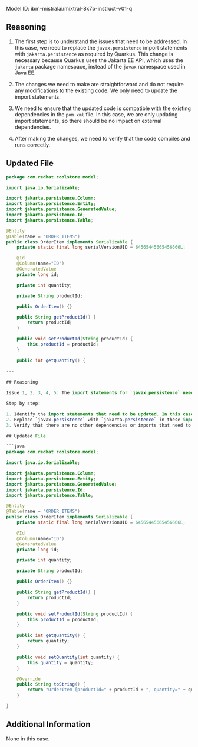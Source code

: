 Model ID: ibm-mistralai/mixtral-8x7b-instruct-v01-q

## Reasoning

1. The first step is to understand the issues that need to be addressed. In this case, we need to replace the `javax.persistence` import statements with `jakarta.persistence` as required by Quarkus. This change is necessary because Quarkus uses the Jakarta EE API, which uses the `jakarta` package namespace, instead of the `javax` namespace used in Java EE.

2. The changes we need to make are straightforward and do not require any modifications to the existing code. We only need to update the import statements.

3. We need to ensure that the updated code is compatible with the existing dependencies in the `pom.xml` file. In this case, we are only updating import statements, so there should be no impact on external dependencies.

4. After making the changes, we need to verify that the code compiles and runs correctly.

## Updated File

```java
package com.redhat.coolstore.model;

import java.io.Serializable;

import jakarta.persistence.Column;
import jakarta.persistence.Entity;
import jakarta.persistence.GeneratedValue;
import jakarta.persistence.Id;
import jakarta.persistence.Table;

@Entity
@Table(name = "ORDER_ITEMS")
public class OrderItem implements Serializable {
	private static final long serialVersionUID = 64565445665456666L;

	@Id
	@Column(name="ID")
	@GeneratedValue
	private long id;

	private int quantity;

	private String productId;

	public OrderItem() {}

	public String getProductId() {
		return productId;
	}

	public void setProductId(String productId) {
		this.productId = productId;
	}

	public int getQuantity() {
	
---

## Reasoning

Issue 1, 2, 3, 4, 5: The import statements for `javax.persistence` need to be updated to `jakarta.persistence`. This is because Java EE has been rebranded to Jakarta EE, and the package names have been changed accordingly. Quarkus is a Jakarta EE compatible framework, and so it uses the `jakarta.persistence` package.

Step by step:

1. Identify the import statements that need to be updated. In this case, lines 5-9 are import statements for `javax.persistence`.
2. Replace `javax.persistence` with `jakarta.persistence` in these import statements.
3. Verify that there are no other dependencies or imports that need to be updated. In this case, there are no other dependencies, so no further action is needed.

## Updated File

```java
package com.redhat.coolstore.model;

import java.io.Serializable;

import jakarta.persistence.Column;
import jakarta.persistence.Entity;
import jakarta.persistence.GeneratedValue;
import jakarta.persistence.Id;
import jakarta.persistence.Table;

@Entity
@Table(name = "ORDER_ITEMS")
public class OrderItem implements Serializable {
	private static final long serialVersionUID = 64565445665456666L;

	@Id
	@Column(name="ID")
	@GeneratedValue
	private long id;

	private int quantity;

	private String productId;

	public OrderItem() {}

	public String getProductId() {
		return productId;
	}

	public void setProductId(String productId) {
		this.productId = productId;
	}

	public int getQuantity() {
		return quantity;
	}

	public void setQuantity(int quantity) {
		this.quantity = quantity;
	}

	@Override
	public String toString() {
		return "OrderItem [productId=" + productId + ", quantity=" + quantity + "]";
	}

}
```

## Additional Information

None in this case.